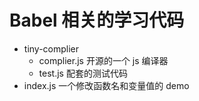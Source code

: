 # Babel 相关的学习代码

- tiny-complier
  - complier.js 开源的一个 js 编译器
  - test.js 配套的测试代码
- index.js 一个修改函数名和变量值的 demo
